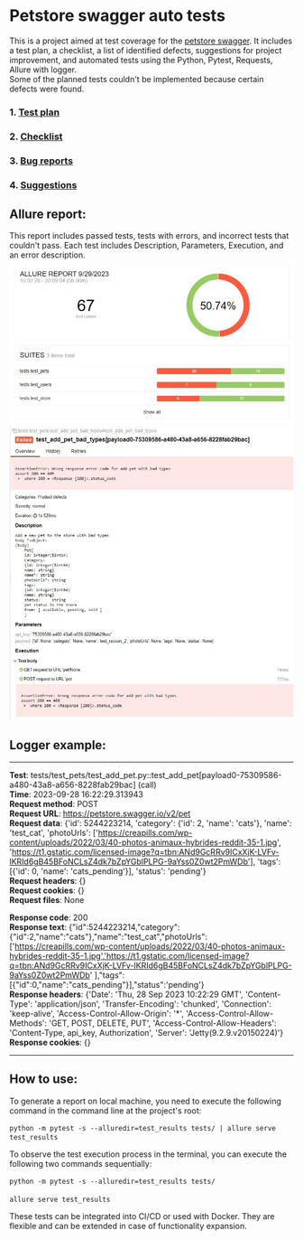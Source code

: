 # Petstore swagger auto tests
This is a project aimed at test coverage for the [petstore swagger](https://petstore.swagger.io/). It includes a test plan, a checklist, a list of identified defects, suggestions for project improvement, and automated tests using the Python, Pytest, Requests, Allure with logger.<br>
Some of the planned tests couldn't be implemented because certain defects were found.
### 1. [Test plan](https://github.com/spacecowboy971809/petstore-swagger/blob/master/Docs/Test%20plan.md)
### 2. [Checklist](https://github.com/spacecowboy971809/petstore-swagger/blob/master/Docs/Checklist.md)
### 3. [Bug reports](https://github.com/spacecowboy971809/petstore-swagger/blob/master/Docs/Bug%20reports.md)
### 4. [Suggestions](https://github.com/spacecowboy971809/petstore-swagger/blob/master/Docs/Suggestions.md)

## Allure report:

This report includes passed tests, tests with errors, and incorrect tests that couldn't pass. Each test includes Description, Parameters, Execution, and an error description.
![Allure report](Docs/Allure_report.jpg)
![Allure report overview](Docs/Overview_allure_report.jpg)
## Logger example:
_____
**Test**: tests/test_pets/test_add_pet.py::test_add_pet[payload0-75309586-a480-43a8-a656-8228fab29bac] (call)<br>
**Time**: 2023-09-28 16:22:29.313943<br>
**Request method**: POST<br>
**Request URL**: https://petstore.swagger.io/v2/pet <br>
**Request data**: {'id': 5244223214, 'category': {'id': 2, 'name': 'cats'}, 'name': 'test_cat', 'photoUrls': ['https://creapills.com/wp-content/uploads/2022/03/40-photos-animaux-hybrides-reddit-35-1.jpg', 'https://t1.gstatic.com/licensed-image?q=tbn:ANd9GcRRv9ICxXjK-LVFv-lKRId6gB45BFoNCLsZ4dk7bZpYGblPLPG-9aYss0Z0wt2PmWDb'], 'tags': [{'id': 0, 'name': 'cats_pending'}], 'status': 'pending'}<br>
**Request headers**: {}<br>
**Request cookies**: {}<br>
**Request files**: None<br>

**Response code**: 200<br>
**Response text**: {"id":5244223214,"category":{"id":2,"name":"cats"},"name":"test_cat","photoUrls":['https://creapills.com/wp-content/uploads/2022/03/40-photos-animaux-hybrides-reddit-35-1.jpg','https://t1.gstatic.com/licensed-image?q=tbn:ANd9GcRRv9ICxXjK-LVFv-lKRId6gB45BFoNCLsZ4dk7bZpYGblPLPG-9aYss0Z0wt2PmWDb' ],"tags":[{"id":0,"name":"cats_pending"}],"status":'pending'} <br>
**Response headers**: {'Date': 'Thu, 28 Sep 2023 10:22:29 GMT', 'Content-Type': 'application/json', 'Transfer-Encoding': 'chunked', 'Connection': 'keep-alive', 'Access-Control-Allow-Origin': '*', 'Access-Control-Allow-Methods': 'GET, POST, DELETE, PUT', 'Access-Control-Allow-Headers': 'Content-Type, api_key, Authorization', 'Server': 'Jetty(9.2.9.v20150224)'}<br>
**Response cookies**: {}<br>
____

## How to use:
To generate a report on local machine, you need to execute the following command in the command line at the project's root:
````
python -m pytest -s --alluredir=test_results tests/ | allure serve test_results
````
To observe the test execution process in the terminal, you can execute the following two commands sequentially:
````
python -m pytest -s --alluredir=test_results tests/
 
allure serve test_results
````
These tests can be integrated into CI/CD or used with Docker. They are flexible and can be extended in case of functionality expansion.